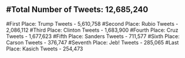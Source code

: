 #Total Number of Tweets: 12,685,240 
---
#First Place: Trump Tweets - 5,610,758
#Second Place: Rubio Tweets - 2,086,112
#Third Place: Clinton Tweets - 1,683,900
#Fourth Place: Cruz Tweets - 1,677,623
#Fifth Place: Sanders Tweets - 711,577
#Sixth Place: Carson Tweets - 376,747
#Seventh Place: Jeb! Tweets - 285,065
#Last Place: Kasich Tweets - 254,473
